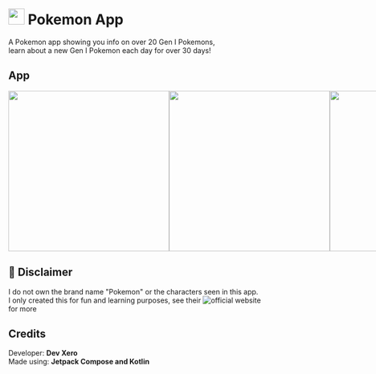 # <img src="https://user-images.githubusercontent.com/70282966/216826748-21810517-124f-4d5a-918c-fdf05e3fadc1.svg" width="32px"> <span>Pokemon App</span>
A Pokemon app showing you info on over 20 Gen I Pokemons,  
learn about a new Gen I Pokemon each day for over 30 days!

## App
<div style="display: flex">
  <img src="https://user-images.githubusercontent.com/70282966/216827183-2ea27002-93f2-4086-b363-d43f44c177b4.png" width="320px" />
  <img src="https://user-images.githubusercontent.com/70282966/216827068-16aa0469-5baa-4bde-9f8e-28bad8e8e818.png" width="320px" />
  <img src="https://user-images.githubusercontent.com/70282966/216827075-580882b2-b8d2-41de-a75d-d3892ecb9820.png" width="320px" />
</div>

## 📝 Disclaimer
I do not own the brand name "Pokemon" or the characters seen in this app.  
I only created this for fun and learning purposes, see their ![official website](https://www.pokemon.com) for more

## Credits
Developer: **Dev Xero**  
Made using: **Jetpack Compose and Kotlin**
